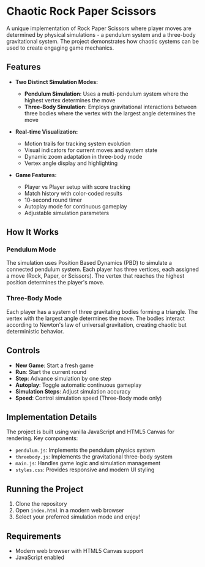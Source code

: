 # Chaotic Rock Paper Scissors

A unique implementation of Rock Paper Scissors where player moves are determined by physical simulations - a pendulum system and a three-body gravitational system. The project demonstrates how chaotic systems can be used to create engaging game mechanics.

## Features

- **Two Distinct Simulation Modes:**
  - **Pendulum Simulation**: Uses a multi-pendulum system where the highest vertex determines the move
  - **Three-Body Simulation**: Employs gravitational interactions between three bodies where the vertex with the largest angle determines the move

- **Real-time Visualization:**
  - Motion trails for tracking system evolution
  - Visual indicators for current moves and system state
  - Dynamic zoom adaptation in three-body mode
  - Vertex angle display and highlighting

- **Game Features:**
  - Player vs Player setup with score tracking
  - Match history with color-coded results
  - 10-second round timer
  - Autoplay mode for continuous gameplay
  - Adjustable simulation parameters

## How It Works

### Pendulum Mode
The simulation uses Position Based Dynamics (PBD) to simulate a connected pendulum system. Each player has three vertices, each assigned a move (Rock, Paper, or Scissors). The vertex that reaches the highest position determines the player's move.

### Three-Body Mode
Each player has a system of three gravitating bodies forming a triangle. The vertex with the largest angle determines the move. The bodies interact according to Newton's law of universal gravitation, creating chaotic but deterministic behavior.

## Controls

- **New Game**: Start a fresh game
- **Run**: Start the current round
- **Step**: Advance simulation by one step
- **Autoplay**: Toggle automatic continuous gameplay
- **Simulation Steps**: Adjust simulation accuracy
- **Speed**: Control simulation speed (Three-Body mode only)

## Implementation Details

The project is built using vanilla JavaScript and HTML5 Canvas for rendering. Key components:

- `pendulum.js`: Implements the pendulum physics system
- `threebody.js`: Implements the gravitational three-body system
- `main.js`: Handles game logic and simulation management
- `styles.css`: Provides responsive and modern UI styling

## Running the Project

1. Clone the repository
2. Open `index.html` in a modern web browser
3. Select your preferred simulation mode and enjoy!

## Requirements

- Modern web browser with HTML5 Canvas support
- JavaScript enabled